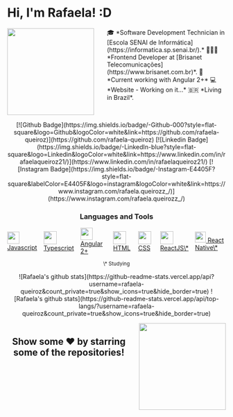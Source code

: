 # Hi, I'm Rafaela! :D

<div style="display: flex">
<div style="margin-right: 30px">
<img src="https://scontent.xx.fbcdn.net/v/t39.1997-6/121097250_349514939658927_1383945817237269138_n.png?_nc_cat=109&_nc_sid=ac3552&_nc_eui2=AeElv3kT1K8kMCU0gkqEeUB62KvnYZlspIbYq-dhmWykhh4b1yJNcRtLCCCKZC43div6UZfR7ldar27s7Ju4rFof&_nc_ohc=f-uAWMBFp4MAX8u7RFH&_nc_ad=z-m&_nc_cid=0&_nc_ht=scontent.xx&oh=6fb15912c0bbc04f323950ad14e0894e&oe=5FB15B7B" width="200px">
</div>
<div>
🎓 *Software Development Technician in [Escola SENAI de Informática](https://informatica.sp.senai.br/).*
👩🏻‍💻 *Frontend Developer at [Brisanet Telecomunicações](https://www.brisanet.com.br)*.
📌 *Current working with Angular 2+*
💻 *Website - Working on it...*
🇧🇷 *Living in Brazil*.
</div>
</div>

<p align="center">
[![Github Badge](https://img.shields.io/badge/-Github-000?style=flat-square&logo=Github&logoColor=white&link=https://github.com/rafaela-queiroz)](https://github.com/rafaela-queiroz) [![Linkedin Badge](https://img.shields.io/badge/-LinkedIn-blue?style=flat-square&logo=Linkedin&logoColor=white&link=https://www.linkedin.com/in/rafaelaqueiroz21/)](https://www.linkedin.com/in/rafaelaqueiroz21/) [![Instagram Badge](https://img.shields.io/badge/-Instagram-E4405F?style=flat-square&labelColor=E4405F&logo=instagram&logoColor=white&link=https://www.instagram.com/rafaela.queirozz_/)](https://www.instagram.com/rafaela.queirozz_/)
</p>

<h3 align="center">
Languages and Tools
</h3>

<div style="display: flex; justify-content: center; align-items: center">
<a style="margin-right: 15px" href="https://developer.mozilla.org/en-US/docs/Web/JavaScript">
<img src="https://cdn.icon-icons.com/icons2/2415/PNG/512/javascript_plain_logo_icon_146454.png" width="28px"> Javascript
</a>
<a style="margin-right: 15px" href="https://www.typescriptlang.org/">
<img src="https://cdn.icon-icons.com/icons2/2107/PNG/512/file_type_typescript_official_icon_130107.png" width="30px"> Typescript
</a>
<a style="margin-right: 15px" href="https://angular.io/">
<img src="https://cdn.icon-icons.com/icons2/2107/PNG/512/file_type_angular_icon_130754.png" width="28px"> Angular 2+
</a>
<a style="margin-right: 15px" href="https://developer.mozilla.org/en-US/docs/Web/HTML">
<img src="https://cdn.icon-icons.com/icons2/2107/PNG/512/file_type_html_icon_130541.png" width="30px"> HTML
</a>
<a style="margin-right: 15px" href="https://developer.mozilla.org/en-US/docs/Web/CSS">
<img src="https://cdn.icon-icons.com/icons2/2107/PNG/512/file_type_css_icon_130661.png" width="30px"> CSS
</a>
<a style="margin-right: 15px" href="https://reactjs.org/">
<img src="https://cdn.icon-icons.com/icons2/2107/PNG/512/file_type_reactjs_icon_130205.png" width="30px"> ReactJS\*
</a>
<a href="https://reactnative.dev/">
<img src="https://cdn.icon-icons.com/icons2/2389/PNG/512/react_logo_icon_144942.png" width="25px"> React Native\*
</a>
</div>
<p align="center">
<small>\* Studying</small>
</p>

<p align="center">
![Rafaela's github stats](https://github-readme-stats.vercel.app/api?username=rafaela-queiroz&count_private=true&show_icons=true&hide_border=true)
![Rafaela's github stats](https://github-readme-stats.vercel.app/api/top-langs/?username=rafaela-queiroz&count_private=true&show_icons=true&hide_border=true)
</p>

<div style="display: flex; justify-content: space-between">
<div style="margin-right: 20px">
<h2 align="center">
Show some ❤️ by starring some of the repositories!
</h2>
</div>
<div>
<img src="https://scontent.fjdo10-1.fna.fbcdn.net/v/t39.1997-6/121141699_377065766811463_1413599453268929531_n.png?_nc_cat=100&_nc_sid=ac3552&_nc_eui2=AeE43kqDYIoFfppH8l01eOBUsDSwxHjzI0-wNLDEePMjT2CmvtMgHWuaE5SCvG2By0iC3HnE3XX6i2EFYOEmvxFU&_nc_ohc=E8zOlzjJxSsAX8m9KqE&_nc_ht=scontent.fjdo10-1.fna&oh=a5b53984e1a25d8c498ce83d8fbd3e89&oe=5FB2319A" width="200px">
</div>
</div>
